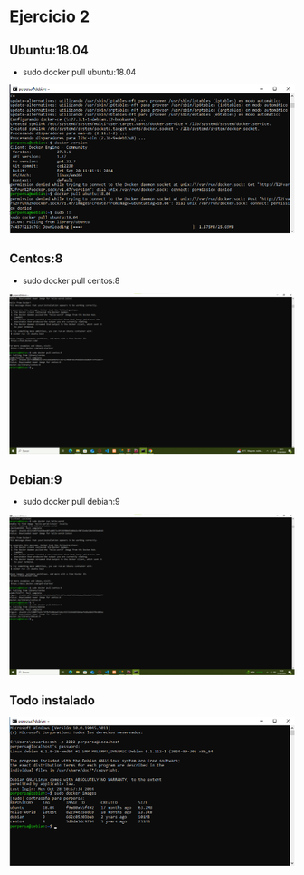 # Ejercicio 2

## Ubuntu:18.04

- sudo docker pull ubuntu:18.04

![](https://github.com/Sperper/DespliegueDeAplicacionesWeb/blob/master/Docker/Ejercicio2/DescargaDeUbuntu.png?raw=true)

## Centos:8

- sudo docker pull centos:8

![](https://github.com/Sperper/DespliegueDeAplicacionesWeb/blob/master/Docker/Ejercicio2/ImagenCentos.png?raw=true)

## Debian:9

- sudo docker pull debian:9

![](https://github.com/Sperper/DespliegueDeAplicacionesWeb/blob/master/Docker/Ejercicio2/ImagenDebian.png?raw=true)

## Todo instalado

![](https://github.com/Sperper/DespliegueDeAplicacionesWeb/blob/master/Docker/Ejercicio2/DockerImages.png?raw=true)
